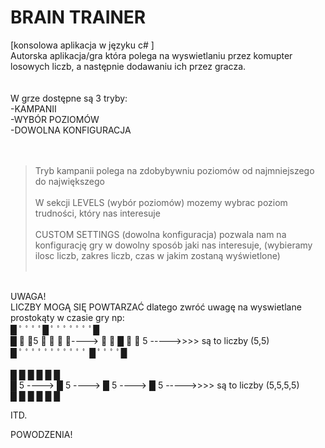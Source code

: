 # BRAIN TRAINER
[konsolowa aplikacja w języku c# ] 
<br>
Autorska aplikacja/gra która polega na wyswietlaniu przez komupter losowych liczb, a następnie dodawaniu ich przez gracza.
<br><br><br>
W grze dostępne są 3 tryby:<br>
 -KAMPANII <br>
 -WYBÓR POZIOMÓW <br>
 -DOWOLNA KONFIGURACJA <br>
<br><br>
> Tryb kampanii polega na zdobybywniu poziomów od najmniejszego do największego
<br><br>
> W sekcji LEVELS (wybór poziomów) mozemy wybrac poziom trudności, który nas interesuje
<br><br>
> CUSTOM SETTINGS (dowolna konfiguracja) pozwala nam na konfigurację gry w dowolny sposób jaki nas interesuje,
(wybieramy ilosc liczb, zakres liczb, czas w jakim zostaną wyświetlone) 
<br><br>
<br>
UWAGA!
<br>
LICZBY MOGĄ SIĘ POWTARZAĆ dlatego zwróć uwagę na wyswietlane prostokąty w czasie gry np:
<br>
█ ﾟ ﾟ ﾟ ﾟ█  ﾟ ﾟ ﾟ ﾟ ﾟ ﾟ ﾟ█  
<br>
█ ﾟ ﾟ5 ﾟ ﾟ ﾟ ﾟ----> ﾟ ﾟ █ ﾟ ﾟ 5       ----->>>> są to liczby (5,5)
<br>
█  ﾟ ﾟ ﾟ ﾟ ﾟ ﾟ ﾟ ﾟ ﾟ ﾟ ﾟ █ ﾟ ﾟ ﾟ ﾟ█
<br>

<br>
█     █            █                 █     █            █<br>
█  5      ---->    █  5      ---->   █  5      ---->    █  5       ----->>>> są to liczby (5,5,5,5)<br>
█                  █     █           █                  █     █<br>

ITD.

POWODZENIA!
